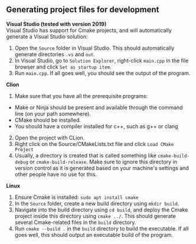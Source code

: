 ## Generating project files for development
**Visual Studio (tested with version 2019)**  
Visual Studio has support for Cmake projects, and will automatically generate a Visual Studio solution:  
1. Open the `Source` folder in Visual Studio. This should automatically generate directories `.vs` and `out`.
2. In Visual Studio, go to `Solution Explorer`, right-click `main.cpp` in the file browser and click `Set as startup item`.
3. Run `main.cpp`. If all goes well, you should see the output of the program.  

**Clion**  
1. Make sure that you have all the prerequisite programs:
- Make or Ninja should be present and available through the command line (on your path somewhere).
- CMake should be installed.
- You should have a compiler installed for c++, such as g++ or clang
2. Open the project with CLion.
3. Right click on the Source/CMakeLists.txt file and click `Load CMake Project`
4. Usually, a directory is created that is called something like `cmake-build-debug` or `cmake-build-release`. Make sure to ignore this directory in version control as it is generated based on your machine's settings and other people have no use for this.

**Linux**  
1. Ensure Cmake is installed: `sudo apt install cmake`
2. In the `Source` folder, create a new build directory using `mkdir build`.
3. Navigate into the build directory using `cd build`, and deploy the Cmake project inside this directory using `cmake ../`. This should generate several Cmake-related files in the `build` directory.
4. Run `cmake --build .` in the `build` directory to build the executable. If all goes well, this should output an executable build of the program.
